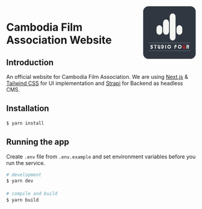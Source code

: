 <img src="../.github/logo.jpg" alt="logo" align="right" width="140" />

# Cambodia Film Association Website

## Introduction

An official website for Cambodia Film Association. We are using [Next.js](https://nextjs.org/) & [Tailwind CSS](https://tailwindcss.com/) for UI implementation and [Strapi](https://strapi.io/) for Backend as headless CMS.  

## Installation

```bash
$ yarn install
```

## Running the app

Create `.env` file from `.env.example` and set environment variables before you run the service.

```bash
# development
$ yarn dev

# compile and build
$ yarn build
```
